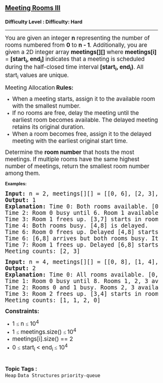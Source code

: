 <h2><a href="https://www.geeksforgeeks.org/problems/meeting-rooms-iii/1?timeMachineDate=2025-05-12">Meeting Rooms III</a></h2><h3>Difficulty Level : Difficulty: Hard</h3><hr><div class="problems_problem_content__Xm_eO"><p><span style="font-size: 14pt;">You are given an integer <strong>n</strong> representing the number of rooms numbered from <strong>0</strong> to <strong>n - 1</strong>. Additionally, you are given a 2D integer array <strong>meetings[][]</strong> where <strong>meetings[i]</strong> = <strong>[start<sub>i</sub>, end<sub>i</sub>]</strong> indicates that a meeting is scheduled during the half-closed time interval <strong>[start<sub>i</sub>, end<sub>i</sub>)</strong>. All start<sub>i</sub> values are unique.</span></p>
<p><span style="font-size: 14pt;">Meeting Allocation</span><strong><span style="font-size: 14pt;"> Rules:</span></strong></p>
<ul>
<li><span style="font-size: 14pt;">When a meeting starts, assign it to the available room with the smallest number.</span></li>
<li><span style="font-size: 14pt;">If no rooms are free, delay the meeting until the earliest room becomes available. The delayed meeting retains its original duration.</span></li>
<li><span style="font-size: 14pt;">When a room becomes free, assign it to the delayed meeting with the earliest original start time.</span></li>
</ul>
<p><span style="font-size: 14pt;">Determine the <strong>room number</strong> that hosts the most meetings. If multiple rooms have the same highest number of meetings, return the smallest room number among them.</span></p>
<p><strong>Examples:</strong></p>
<pre><span style="font-size: 14pt;"><strong>Input: </strong>n = 2, meetings[][] = [[0, 6], [2, 3], [3, 7], [4, 8], [6, 8]]<strong>
Output:</strong> 1<strong>
Explanation: </strong>Time 0: Both rooms available. [0,6] starts in room 0.
Time 2: Room 0 busy until 6. Room 1 available. [2,3] starts in room 1.
Time 3: Room 1 frees up. [3,7] starts in room 1.
Time 4: Both rooms busy. [4,8] is delayed.
Time 6: Room 0 frees up. Delayed [4,8] starts in room 0 [6,10).
Time 6: [6,8] arrives but both rooms busy. It’s delayed.
Time 7: Room 1 frees up. Delayed [6,8] starts in room 1 [7,9).</span><br><span style="font-size: 14pt;">Meeting counts: [2, 3]</span></pre>
<pre><span style="font-size: 14pt;"><strong>Input: </strong>n = 4, meetings[][] = [[0, 8], [1, 4], [3, 4], [2, 3]<strong>
Output: </strong>2<strong>
Explanation: </strong>Time 0: All rooms available. [0,8] starts in room 0.
Time 1: Room 0 busy until 8. Rooms 1, 2, 3 available. [1,4] starts in room 1.
Time 2: Rooms 0 and 1 busy. Rooms 2, 3 available. [2,3] starts in room 2.
Time 3: Room 2 frees up. [3,4] starts in room 2.</span><span style="font-size: 14pt;">
Meeting counts: [1, 1, 2, 0]</span></pre>
<p><span style="font-size: 14pt;"><strong>Constraints:</strong></span></p>
<ul>
<li><span style="font-size: 14pt;">1&nbsp;<span style="color: #1e2229; font-family: Nunito; font-size: 17px; background-color: #ffffff;">≤</span>&nbsp;n&nbsp;<span style="color: #1e2229; font-family: Nunito; font-size: 17px; background-color: #ffffff;">≤</span>&nbsp;10<sup>4</sup></span></li>
<li><span style="font-size: 14pt;">1&nbsp;<span style="color: #1e2229; font-family: Nunito; font-size: 17px; background-color: #ffffff;">≤</span>&nbsp;meetings.size()&nbsp;<span style="color: #1e2229; font-family: Nunito; font-size: 17px; background-color: #ffffff;">≤ </span>10<sup>4</sup></span></li>
<li><span style="font-size: 14pt;">meetings[i].size() == 2</span></li>
<li><span style="font-size: 14pt;">0&nbsp;<span style="color: #1e2229; font-family: Nunito; font-size: 17px; background-color: #ffffff;">≤</span>&nbsp;start<sub>i&nbsp;</sub>&lt; end<sub>i&nbsp;</sub><span style="color: #1e2229; font-family: Nunito; font-size: 17px; background-color: #ffffff;">≤</span>&nbsp;10<sup>4</sup></span></li>
</ul></div><br><p><span style=font-size:18px><strong>Topic Tags : </strong><br><code>Heap</code>&nbsp;<code>Data Structures</code>&nbsp;<code>priority-queue</code>&nbsp;